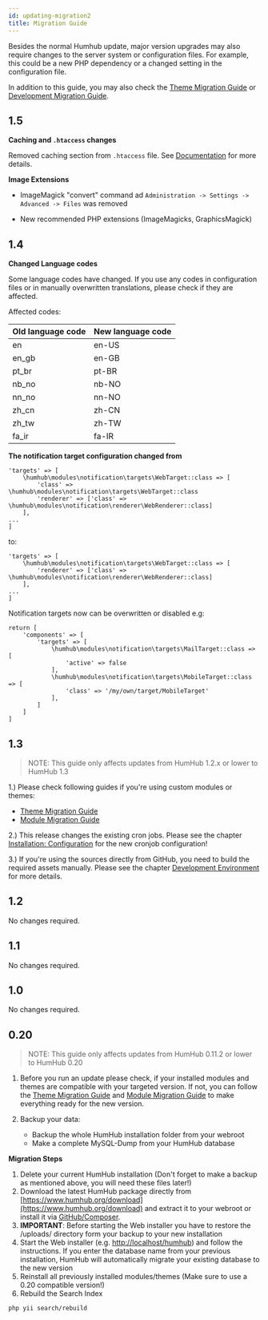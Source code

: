 ```yaml
---
id: updating-migration2
title: Migration Guide
---
```


Besides the normal Humhub update, major version upgrades may also require changes to the server system or configuration files.
For example, this could be a new PHP dependency or a changed setting in the configuration file.

In addition to this guide, you may also check the [Theme Migration Guide](../theme/migrate.md) or [Development Migration Guide](../developer/modules-migrate.md).

1.5
----

**Caching and ``.htaccess`` changes**

Removed caching section from `.htaccess` file. See [Documentation](https://docs.humhub.org/docs/admin/performance#http-caching) for more details.

**Image Extensions**

- ImageMagick "convert" command  ad ``Administration -> Settings -> Advanced -> Files`` was removed

- New recommended PHP extensions (ImageMagicks, GraphicsMagick) 

1.4
----

**Changed Language codes**

Some language codes have changed. If you use any codes in configuration files or in manually overwritten translations, please check if they are affected. 

Affected codes:

| Old language code| New language code |
|----------|-------------|
| en | en-US |
| en_gb | en-GB |
| pt_br | pt-BR |
| nb_no | nb-NO |
| nn_no | nn-NO |
| zh_cn | zh-CN |
| zh_tw | zh-TW |
| fa_ir | fa-IR |

**The notification target configuration changed from**

```
'targets' => [ 
    \humhub\modules\notification\targets\WebTarget::class => [
        'class' => \humhub\modules\notification\targets\WebTarget::class
        'renderer' => ['class' => \humhub\modules\notification\renderer\WebRenderer::class]
    ],
...
]
```

to:

```
'targets' => [ 
    \humhub\modules\notification\targets\WebTarget::class => [
        'renderer' => ['class' => \humhub\modules\notification\renderer\WebRenderer::class]
    ],
...
]
```

Notification targets now can be overwritten or disabled e.g:

```
return [
    'components' => [
        'targets' => [ 
            \humhub\modules\notification\targets\MailTarget::class => [
                'active' => false
            ],
            \humhub\modules\notification\targets\MobileTarget::class => [
                'class' => '/my/own/target/MobileTarget'
            ],
        ]
    ]
]
```

1.3
----


> NOTE: This guide only affects updates from HumHub 1.2.x or lower to HumHub 1.3


1.) Please check following guides if you're using custom modules or themes:
- [Theme Migration Guide](../theme/migrate.md)
- [Module Migration Guide](../developer/modules-migrate.md)


2.) This release changes the existing cron jobs. 
Please see the chapter [Installation: Configuration](installation-configuration.md) for the new cronjob configuration!


3.) If you're using the sources directly from GitHub, you need to build the required assets manually.
Please see the chapter [Development Environment](dev-environment.md#build-production-assets) for more details.


1.2
----


No changes required.


1.1
----


No changes required.


1.0
----


No changes required.


0.20
----

> NOTE: This guide only affects updates from HumHub 0.11.2 or lower to HumHub 0.20

1. Before you run an update please check, if your installed modules and themes are compatible with your targeted version. If not, you can follow the [Theme Migration Guide](../theme/migrate.md) and [Module Migration Guide](../developer/modules-migrate.md) to make everything ready for the new version.

2. Backup your data:
	- Backup the whole HumHub installation folder from your webroot
	- Make a complete MySQL-Dump from your HumHub database

**Migration Steps**

1. Delete your current HumHub installation (Don't forget to make a backup as mentioned above, you will need these files later!)
2. Download the latest HumHub package directly from [https://www.humhub.org/download](https://www.humhub.org/download) and extract it to your webroot or install it via [GitHub/Composer](../developer/git-installation.md).
3. **IMPORTANT**: Before starting the Web installer you have to restore the /uploads/ directory form your backup to your new installation
4. Start the Web installer (e.g. [http://localhost/humhub](http://localhost/humhub)) and follow the instructions. If you enter the database name from your previous installation, HumHub will automatically migrate your existing database to the new version
5. Reinstall all previously installed modules/themes
  (Make sure to use a 0.20 compatible version!)
6. Rebuild the Search Index 

```
php yii search/rebuild
```

